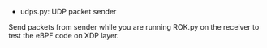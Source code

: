 - udps.py:	UDP packet sender

Send packets from sender while you are running ROK.py on the receiver to test the eBPF code on XDP layer.
